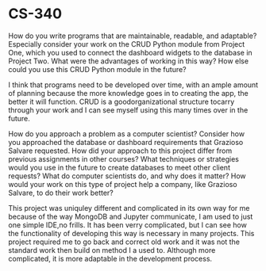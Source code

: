 # CS-340
How do you write programs that are maintainable, readable, and adaptable? Especially consider your work on the CRUD Python module from Project One, which you used to connect the dashboard widgets to the database in Project Two. What were the advantages of working in this way? How else could you use this CRUD Python module in the future?

I think that programs need to be developed over time, with an ample amount of planning because the more knowledge goes in to creating the app, the better it will function. CRUD is a goodorganizational structure tocarry through your work and I can see myself using this many times over in the future.

How do you approach a problem as a computer scientist? Consider how you approached the database or dashboard requirements that Grazioso Salvare requested. How did your approach to this project differ from previous assignments in other courses? What techniques or strategies would you use in the future to create databases to meet other client requests?
What do computer scientists do, and why does it matter? How would your work on this type of project help a company, like Grazioso Salvare, to do their work better?

This project was uniquley different and complicated in its own way for me because of the way MongoDB and Jupyter communicate, I am used to just one simple IDE,no frills. It has been verry complicated, but I can see how the functionality of developing this way is necessary in many projects. This project required me to go back and correct old work and it was not the standard work then build on method I a used to. Although more complicated, it is more adaptable in the development process.
